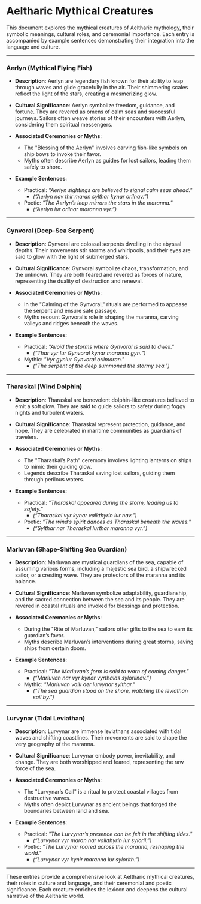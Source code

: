 # **Aeltharic Mythical Creatures**

This document explores the mythical creatures of Aeltharic mythology, their symbolic meanings, cultural roles, and ceremonial importance. Each entry is accompanied by example sentences demonstrating their integration into the language and culture.

---

### **Aerlyn** (Mythical Flying Fish)

- **Description**: Aerlyn are legendary fish known for their ability to leap through waves and glide gracefully in the air. Their shimmering scales reflect the light of the stars, creating a mesmerizing glow.

- **Cultural Significance**: Aerlyn symbolize freedom, guidance, and fortune. They are revered as omens of calm seas and successful journeys. Sailors often weave stories of their encounters with Aerlyn, considering them spiritual messengers.

- **Associated Ceremonies or Myths**:
  - The "Blessing of the Aerlyn" involves carving fish-like symbols on ship bows to invoke their favor.
  - Myths often describe Aerlyn as guides for lost sailors, leading them safely to shore.

- **Example Sentences**:
  - Practical: *"Aerlyn sightings are believed to signal calm seas ahead."*
    - *(“Aerlyn nav thir maran sylthar kynar orilnav.”)*
  - Poetic: *"The Aerlyn’s leap mirrors the stars in the maranna."*
    - *(“Aerlyn lur orilnar maranna vyr.”)*

---

### **Gynvoral** (Deep-Sea Serpent)

- **Description**: Gynvoral are colossal serpents dwelling in the abyssal depths. Their movements stir storms and whirlpools, and their eyes are said to glow with the light of submerged stars.

- **Cultural Significance**: Gynvoral symbolize chaos, transformation, and the unknown. They are both feared and revered as forces of nature, representing the duality of destruction and renewal.

- **Associated Ceremonies or Myths**:
  - In the "Calming of the Gynvoral," rituals are performed to appease the serpent and ensure safe passage.
  - Myths recount Gynvoral’s role in shaping the maranna, carving valleys and ridges beneath the waves.

- **Example Sentences**:
  - Practical: *"Avoid the storms where Gynvoral is said to dwell."*
    - *(“Thar vyr lur Gynvoral kynar maranna gyn.”)*
  - Mythic: *"Vyr gynlur Gynvoral orilmaran."*
    - *("The serpent of the deep summoned the stormy sea.")*

---

### **Tharaskal** (Wind Dolphin)

- **Description**: Tharaskal are benevolent dolphin-like creatures believed to emit a soft glow. They are said to guide sailors to safety during foggy nights and turbulent waters.

- **Cultural Significance**: Tharaskal represent protection, guidance, and hope. They are celebrated in maritime communities as guardians of travelers.

- **Associated Ceremonies or Myths**:
  - The "Tharaskal’s Path" ceremony involves lighting lanterns on ships to mimic their guiding glow.
  - Legends describe Tharaskal saving lost sailors, guiding them through perilous waters.

- **Example Sentences**:
  - Practical: *"Tharaskal appeared during the storm, leading us to safety."*
    - *(“Tharaskal vyr kynar valkthyrin lur nav.”)*
  - Poetic: *"The wind’s spirit dances as Tharaskal beneath the waves."*
    - *(“Sylthar nar Tharaskal lurthar maranna vyr.”)*

---

### **Marluvan** (Shape-Shifting Sea Guardian)

- **Description**: Marluvan are mystical guardians of the sea, capable of assuming various forms, including a majestic sea bird, a shipwrecked sailor, or a cresting wave. They are protectors of the maranna and its balance.

- **Cultural Significance**: Marluvan symbolize adaptability, guardianship, and the sacred connection between the sea and its people. They are revered in coastal rituals and invoked for blessings and protection.

- **Associated Ceremonies or Myths**:
  - During the "Rite of Marluvan," sailors offer gifts to the sea to earn its guardian’s favor.
  - Myths describe Marluvan’s interventions during great storms, saving ships from certain doom.

- **Example Sentences**:
  - Practical: *"The Marluvan’s form is said to warn of coming danger."*
    - *(“Marluvan nar vyr kynar vyrthalas sylorilnav.”)*
  - Mythic: *"Marluvan valk aer lurvynar sylthar."*
    - *("The sea guardian stood on the shore, watching the leviathan sail by.")*

---

### **Lurvynar** (Tidal Leviathan)

- **Description**: Lurvynar are immense leviathans associated with tidal waves and shifting coastlines. Their movements are said to shape the very geography of the maranna.

- **Cultural Significance**: Lurvynar embody power, inevitability, and change. They are both worshipped and feared, representing the raw force of the sea.

- **Associated Ceremonies or Myths**:
  - The "Lurvynar’s Call" is a ritual to protect coastal villages from destructive waves.
  - Myths often depict Lurvynar as ancient beings that forged the boundaries between land and sea.

- **Example Sentences**:
  - Practical: *"The Lurvynar’s presence can be felt in the shifting tides."*
    - *(“Lurvynar vyr maran nar valkthyrin lur syloril.”)*
  - Poetic: *"The Lurvynar roared across the maranna, reshaping the world."*
    - *(“Lurvynar vyr kynir maranna lur sylorith.”)*

---

These entries provide a comprehensive look at Aeltharic mythical creatures, their roles in culture and language, and their ceremonial and poetic significance. Each creature enriches the lexicon and deepens the cultural narrative of the Aeltharic world.

